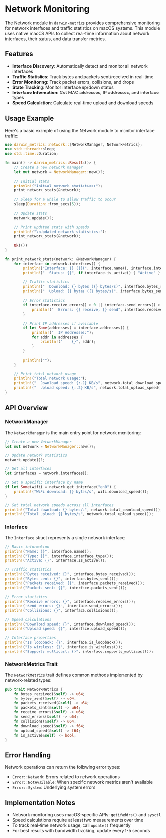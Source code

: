 # Network Monitoring

The Network module in `darwin-metrics` provides comprehensive monitoring for network interfaces and traffic statistics on macOS systems. This module uses native macOS APIs to collect real-time information about network interfaces, their status, and data transfer metrics.

## Features

- **Interface Discovery**: Automatically detect and monitor all network interfaces
- **Traffic Statistics**: Track bytes and packets sent/received in real-time
- **Error Monitoring**: Track packet errors, collisions, and drops
- **State Tracking**: Monitor interface up/down status
- **Interface Information**: Get MAC addresses, IP addresses, and interface types
- **Speed Calculation**: Calculate real-time upload and download speeds

## Usage Example

Here's a basic example of using the Network module to monitor interface traffic:

```rust
use darwin_metrics::network::{NetworkManager, NetworkMetrics};
use std::thread::sleep;
use std::time::Duration;

fn main() -> darwin_metrics::Result<()> {
    // Create a new network manager
    let mut network = NetworkManager::new()?;
    
    // Initial stats
    println!("Initial network statistics:");
    print_network_stats(&network);
    
    // Sleep for a while to allow traffic to occur
    sleep(Duration::from_secs(5));
    
    // Update stats
    network.update()?;
    
    // Print updated stats with speeds
    println!("\nUpdated network statistics:");
    print_network_stats(&network);
    
    Ok(())
}

fn print_network_stats(network: &NetworkManager) {
    for interface in network.interfaces() {
        println!("Interface: {} ({})", interface.name(), interface.interface_type());
        println!("  Status: {}", if interface.is_active() { "Active" } else { "Inactive" });
        
        // Traffic statistics
        println!("  Download: {} bytes ({} bytes/s)", interface.bytes_received(), interface.download_speed());
        println!("  Upload: {} bytes ({} bytes/s)", interface.bytes_sent(), interface.upload_speed());
        
        // Error statistics
        if interface.receive_errors() > 0 || interface.send_errors() > 0 {
            println!("  Errors: {} receive, {} send", interface.receive_errors(), interface.send_errors());
        }
        
        // Print IP addresses if available
        if let Some(addresses) = interface.addresses() {
            println!("  IP Addresses:");
            for addr in addresses {
                println!("    {}", addr);
            }
        }
        
        println!("");
    }
    
    // Print total network usage
    println!("Total network usage:");
    println!("  Download speed: {:.2} KB/s", network.total_download_speed() / 1024.0);
    println!("  Upload speed: {:.2} KB/s", network.total_upload_speed() / 1024.0);
}
```

## API Overview

### NetworkManager

The `NetworkManager` is the main entry point for network monitoring:

```rust
// Create a new NetworkManager
let mut network = NetworkManager::new()?;

// Update network statistics
network.update()?;

// Get all interfaces
let interfaces = network.interfaces();

// Get a specific interface by name
if let Some(wifi) = network.get_interface("en0") {
    println!("WiFi download: {} bytes/s", wifi.download_speed());
}

// Get total network speeds across all interfaces
println!("Total download: {} bytes/s", network.total_download_speed());
println!("Total upload: {} bytes/s", network.total_upload_speed());
```

### Interface

The `Interface` struct represents a single network interface:

```rust
// Basic information
println!("Name: {}", interface.name());
println!("Type: {}", interface.interface_type());
println!("Active: {}", interface.is_active());

// Traffic statistics
println!("Bytes received: {}", interface.bytes_received());
println!("Bytes sent: {}", interface.bytes_sent());
println!("Packets received: {}", interface.packets_received());
println!("Packets sent: {}", interface.packets_sent());

// Error statistics
println!("Receive errors: {}", interface.receive_errors());
println!("Send errors: {}", interface.send_errors());
println!("Collisions: {}", interface.collisions());

// Speed calculations
println!("Download speed: {}", interface.download_speed());
println!("Upload speed: {}", interface.upload_speed());

// Interface properties
println!("Is loopback: {}", interface.is_loopback());
println!("Is wireless: {}", interface.is_wireless());
println!("Supports multicast: {}", interface.supports_multicast());
```

### NetworkMetrics Trait

The `NetworkMetrics` trait defines common methods implemented by network-related types:

```rust
pub trait NetworkMetrics {
    fn bytes_received(&self) -> u64;
    fn bytes_sent(&self) -> u64;
    fn packets_received(&self) -> u64;
    fn packets_sent(&self) -> u64;
    fn receive_errors(&self) -> u64;
    fn send_errors(&self) -> u64;
    fn collisions(&self) -> u64;
    fn download_speed(&self) -> f64;
    fn upload_speed(&self) -> f64;
    fn is_active(&self) -> bool;
}
```

## Error Handling

Network operations can return the following error types:

- `Error::Network`: Errors related to network operations
- `Error::NotAvailable`: When specific network metrics aren't available
- `Error::System`: Underlying system errors

## Implementation Notes

- Network monitoring uses macOS-specific APIs: `getifaddrs()` and `sysctl`
- Speed calculations require at least two measurements over time
- To track real-time network usage, call `update()` frequently
- For best results with bandwidth tracking, update every 1-5 seconds
